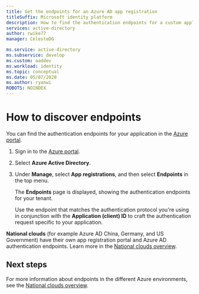 ```yaml
---
title: Get the endpoints for an Azure AD app registration
titleSuffix: Microsoft identity platform
description: How to find the authentication endpoints for a custom application you're developing or registering with Azure AD.
services: active-directory
author: rwike77
manager: CelesteDG

ms.service: active-directory
ms.subservice: develop
ms.custom: aaddev 
ms.workload: identity
ms.topic: conceptual
ms.date: 05/07/2020
ms.author: ryanwi
ROBOTS: NOINDEX
---
```


# How to discover endpoints

You can find the authentication endpoints for your application in the [Azure portal](https://portal.azure.com).

1. Sign in to the <a href="https://portal.azure.com/" target="_blank">Azure portal</a>.
1. Select **Azure Active Directory**.
1. Under **Manage**, select **App registrations**, and then select **Endpoints** in the top menu.

    The **Endpoints** page is displayed, showing the authentication endpoints for your tenant.
    
    Use the endpoint that matches the authentication protocol you're using in conjunction with the **Application (client) ID** to craft the authentication request specific to your application.

**National clouds** (for example Azure AD China, Germany, and US Government) have their own app registration portal and Azure AD authentication endpoints. Learn more in the [National clouds overview](authentication-national-cloud.md).

## Next steps

For more information about endpoints in the different Azure environments, see the [National clouds overview](authentication-national-cloud.md).
